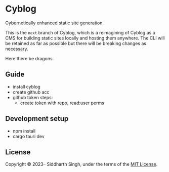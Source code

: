# Cyblog

Cybernetically enhanced static site generation.

This is the `next` branch of Cyblog, which is a reimagining of Cyblog as a CMS
for building static sites locally and hosting them anywhere. The CLI will be
retained as far as possible but there will be breaking changes as necessary.

Here there be dragons.

## Guide

- install cyblog
- create github acc
- github token steps:
  - create token with repo, read:user perms

## Development setup

- npm install
- cargo tauri dev

## License

Copyright &copy; 2023&ndash; Siddharth Singh, under the terms of the
[MIT License](LICENSE).
